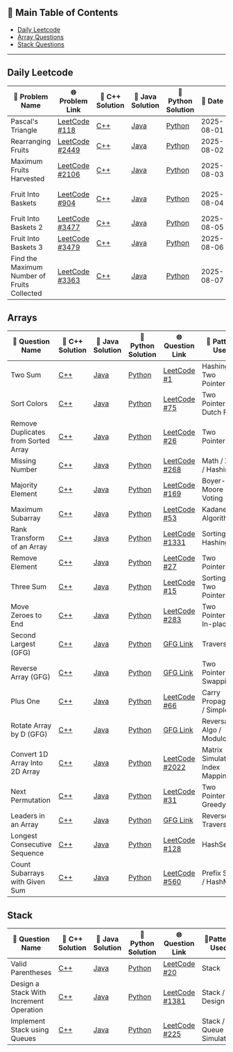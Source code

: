 ## 📑 Main Table of Contents

- [Daily Leetcode](#daily-leetcode)
- [Array Questions](#arrays)
- [Stack Questions](#stack)

---

## Daily Leetcode

| 🧠 Problem Name             | 🌐 Problem Link                                                                 | 🔗 C++ Solution                                       | 🔗 Java Solution                                        | 🔗 Python Solution                                        | 📅 Date       | 🧩 Approach / Notes                  |
|----------------------------|----------------------------------------------------------------------------------|------------------------------------------------------|--------------------------------------------------------|------------------------------------------------------------|--------------|-------------------------------------|
| Pascal's Triangle          | [LeetCode #118](https://leetcode.com/problems/pascals-triangle/)                | [C++](./DailyLeetcode/1Aug/PascalTriangle.cpp)       | [Java](./DailyLeetcode/1Aug/PascalTriangle.java)       | [Python](./DailyLeetcode/1Aug/PascalTriangle.py)           | 2025-08-01   | Binomial Coefficients (nCr)         |
| Rearranging Fruits         | [LeetCode #2449](https://leetcode.com/problems/rearranging-fruits/)             | [C++](./DailyLeetcode/2Aug/RearrangingFruits.cpp)    | [Java](./DailyLeetcode/2Aug/RearrangingFruits.java)    | [Python](./DailyLeetcode/2Aug/RearrangingFruits.py)        | 2025-08-02   | Greedy + Multisets/Counting         |
| Maximum Fruits Harvested   | [LeetCode #2106](https://leetcode.com/problems/maximum-fruits-harvested-after-at-most-k-steps/) | [C++](./DailyLeetcode/3Aug/MaximumFruitsHarvested.cpp) | [Java](./DailyLeetcode/3Aug/MaximumFruitsHarvested.java) | [Python](./DailyLeetcode/3Aug/MaximumFruitsHarvested.py)   | 2025-08-03   | Sliding Window + Prefix Sum         |
| Fruit Into Baskets         | [LeetCode #904](https://leetcode.com/problems/fruit-into-baskets/)              | [C++](./DailyLeetcode/4Aug/FruitIntoBaskets.cpp)     | [Java](./DailyLeetcode/4Aug/FruitIntoBaskets.java)     | [Python](./DailyLeetcode/4Aug/FruitIntoBaskets.py)         | 2025-08-04   | Sliding Window, Max Subarray with 2 Types |
| Fruit Into Baskets 2       | [LeetCode #3477](https://leetcode.com/problems/fruits-into-baskets-ii/description/)  | [C++](./DailyLeetcode/5Aug/FruitIntoBaskets2.cpp)    | [Java](./DailyLeetcode/5Aug/FruitIntoBaskets2.java)    | [Python](./DailyLeetcode/5Aug/FruitIntoBaskets2.py)        | 2025-08-05   | Simulation                           |
| Fruit Into Baskets 3       | [LeetCode #3479](https://leetcode.com/problems/fruits-into-baskets-iii/)       | [C++](./DailyLeetcode/6Aug/FruitIntoBaskets3.cpp)    | [Java](./DailyLeetcode/6Aug/FruitIntoBaskets3.java)    | [Python](./DailyLeetcode/6Aug/FruitIntoBaskets3.py)        | 2025-08-06   | Segment tree            | 
Find the Maximum Number of Fruits Collected      | [LeetCode #3363](https://leetcode.com/problems/find-the-maximum-number-of-fruits-collected/description/)       | [C++](./DailyLeetcode/7Aug/MaxNumberOfFruitsCollected.cpp)    | [Java](./DailyLeetcode/7Aug/MaxNumberOfFruitsCollected.java)    | [Python](./DailyLeetcode/7Aug/MaxNumberOfFruitsCollected.py)        | 2025-08-07   | DP on Grid|







## Arrays

| 🧠 Question Name                    | 🔗 C++ Solution                                            | 🔗 Java Solution                                              | 🔗 Python Solution                                              | 🌐 Question Link                                                                                                                    | 🧩 Pattern Used                   |
| ----------------------------------- | ---------------------------------------------------------- | ------------------------------------------------------------- | --------------------------------------------------------------- | ----------------------------------------------------------------------------------------------------------------------------------- | --------------------------------- |
| Two Sum                             | [C++](./C++/Arrays/TwoSum.cpp)                             | [Java](./JAVA/Arrays/TwoSum.java)                             | [Python](./Python/Arrays/TwoSum.py)                             | [LeetCode #1](https://leetcode.com/problems/two-sum/)                                                                               | Hashing / Two Pointers            |
| Sort Colors                         | [C++](./C++/Arrays/SortColors.cpp)                         | [Java](./JAVA/Arrays/SortColors.java)                         | [Python](./Python/Arrays/SortColors.py)                         | [LeetCode #75](https://leetcode.com/problems/sort-colors/)                                                                          | Two Pointers / Dutch Flag         |
| Remove Duplicates from Sorted Array | [C++](./C++/Arrays/Remove_Duplicates_from_SortedArray.cpp) | [Java](./JAVA/Arrays/Remove_Duplicates_from_SortedArray.java) | [Python](./Python/Arrays/Remove_Duplicates_from_SortedArray.py) | [LeetCode #26](https://leetcode.com/problems/remove-duplicates-from-sorted-array/)                                                  | Two Pointers                      |
| Missing Number                      | [C++](./C++/Arrays/MissingNumber.cpp)                      | [Java](./JAVA/Arrays/MissingNumber.java)                      | [Python](./Python/Arrays/MissingNumber.py)                      | [LeetCode #268](https://leetcode.com/problems/missing-number/)                                                                      | Math / XOR / Hashing              |
| Majority Element                    | [C++](./C++/Arrays/MajorityElement.cpp)                    | [Java](./JAVA/Arrays/MajorityElement.java)                    | [Python](./Python/Arrays/MajorityElement.py)                    | [LeetCode #169](https://leetcode.com/problems/majority-element/)                                                                    | Boyer-Moore Voting                |
| Maximum Subarray                    | [C++](./C++/Arrays/MaximumSubarraySum.cpp)                 | [Java](./JAVA/Arrays/MaximumSubarraySum.java)                 | [Python](./Python/Arrays/MaximumSubarraySum.py)                 | [LeetCode #53](https://leetcode.com/problems/maximum-subarray/)                                                                     | Kadane's Algorithm                |
| Rank Transform of an Array          | [C++](./C++/Arrays/RankTransform.cpp)                      | [Java](./JAVA/Arrays/RankTransform.java)                      | [Python](./Python/Arrays/RankTransform.py)                      | [LeetCode #1331](https://leetcode.com/problems/rank-transform-of-an-array/)                                                         | Sorting / Hashing                 |
| Remove Element                      | [C++](./C++/Arrays/RemoveElements_fromArray.cpp)           | [Java](./JAVA/Arrays/RemoveElements_fromArray.java)           | [Python](./Python/Arrays/RemoveElements_fromArray.py)           | [LeetCode #27](https://leetcode.com/problems/remove-element/)                                                                       | Two Pointers                      |
| Three Sum                           | [C++](./C++/Arrays/3sum.cpp)                               | [Java](./JAVA/Arrays/3sum.java)                               | [Python](./Python/Arrays/3sum.py)                               | [LeetCode #15](https://leetcode.com/problems/3sum/)                                                                                 | Sorting / Two Pointers            |
| Move Zeroes to End                  | [C++](./C++/Arrays/MoveAllZeroesToEnd.cpp)                 | [Java](./JAVA/Arrays/MoveAllZeroesToEnd.java)                 | [Python](./Python/Arrays/MoveAllZeroesToEnd.py)                 | [LeetCode #283](https://leetcode.com/problems/move-zeroes/)                                                                         | Two Pointers / In-place           |
| Second Largest (GFG)                | [C++](./C++/Arrays/SecondLargest.cpp)                      | [Java](./JAVA/Arrays/SecondLargest.java)                      | [Python](./Python/Arrays/SecondLargest.py)                      | [GFG Link](https://www.geeksforgeeks.org/find-second-largest-element-array/)                                                        | Traversal                         |
| Reverse Array (GFG)                 | [C++](./C++/Arrays/ReverseArray.cpp)                       | [Java](./JAVA/Arrays/ReverseArray.java)                       | [Python](./Python/Arrays/ReverseArray.py)                       | [GFG Link](https://www.geeksforgeeks.org/write-a-program-to-reverse-an-array-or-string/)                                            | Two Pointers / Swapping           |
| Plus One                            | [C++](./C++/Arrays/PlusOne.cpp)                            | [Java](./JAVA/Arrays/PlusOne.java)                            | [Python](./Python/Arrays/PlusOne.py)                            | [LeetCode #66](https://leetcode.com/problems/plus-one/)                                                                             | Carry Propagation / Simple        |
| Rotate Array by D (GFG)             | [C++](./C++/Arrays/RotateArrayByD.cpp)                     | [Java](./JAVA/Arrays/RotateArrayByD.java)                     | [Python](./Python/Arrays/RotateArrayByD.py)                     | [GFG Link](https://www.geeksforgeeks.org/batch/gfg-160-problems/track/arrays-gfg-160/problem/rotate-array-by-n-elements-1587115621) | Reversal Algo / Modulo            |
| Convert 1D Array Into 2D Array      | [C++](./C++/Arrays/Convert1Dto2DArray.cpp)                 | [Java](./JAVA/Arrays/Convert1Dto2DArray.java)                 | [Python](./Python/Arrays/Convert1Dto2DArray.py)                 | [LeetCode #2022](https://leetcode.com/problems/convert-1d-array-into-2d-array/)                                                     | Matrix Simulation / Index Mapping |
| Next Permutation                | [C++](./C++/Arrays/NextPermutation.cpp)                    | [Java](./JAVA/Arrays/NextPermutation.java)                    | [Python](./Python/Arrays/NextPermutation.py)                    | [LeetCode #31](https://leetcode.com/problems/next-permutation/)                                                                     | Two Pointers / Greedy             |
| Leaders in an Array             | [C++](./C++/Arrays/LeadersInArray.cpp)                     | [Java](./JAVA/Arrays/LeadersInArray.java)                     | [Python](./Python/Arrays/LeadersInArray.py)                     | [GFG Link](https://www.geeksforgeeks.org/leaders-in-an-array/)                                                                      | Reverse Traversal                 |
| Longest Consecutive Sequence    | [C++](./C++/Arrays/LongestConsecutiveSequence.cpp)         | [Java](./JAVA/Arrays/LongestConsecutiveSequence.java)         | [Python](./Python/Arrays/LongestConsecutiveSequence.py)         | [LeetCode #128](https://leetcode.com/problems/longest-consecutive-sequence/)                                                        | HashSet                           |
| Count Subarrays with Given Sum  | [C++](./C++/Arrays/CountSubarraysWithGivenSum.cpp)         | [Java](./JAVA/Arrays/CountSubarraysWithGivenSum.java)         | [Python](./Python/Arrays/CountSubarraysWithGivenSum.py)         | [LeetCode #560](https://leetcode.com/problems/subarray-sum-equals-k/)                                                               | Prefix Sum / HashMap              |






## Stack

| 🧠 Question Name                     | 🔗 C++ Solution                                     | 🔗 Java Solution                                       | 🔗 Python Solution                                      | 🌐 Question Link                                                                 | 🧩Pattern Used       |
| ---------------------------------- | -------------------------------------------------- | ------------------------------------------------------ | -------------------------------------------------------- | -------------------------------------------------------------------------------- | --------------------- |
| Valid Parentheses                  | [C++](./C++/Stack/ValidParentheses.cpp)            | [Java](./JAVA/Stack/ValidParentheses.java)             | [Python](./Python/Stack/ValidParentheses.py)             | [LeetCode #20](https://leetcode.com/problems/valid-parentheses/)                | Stack                  |
| Design a Stack With Increment Operation | [C++](./C++/Stack/StackwithIncreament.cpp)         | [Java](./JAVA/Stack/StackwithIncreament.java)           | [Python](./Python/Stack/StackwithIncreament.py)           | [LeetCode #1381](https://leetcode.com/problems/design-a-stack-with-increment-operation/) | Stack / Design         |
| Implement Stack using Queues      | [C++](./C++/Stack/ImplementStackusingQueue.cpp)             | [Java](./JAVA/Stack/ImplementStackusingQueue.java)              | [Python](./Python/Stack/ImplementStackusingQueue.py)              | [LeetCode #225](https://leetcode.com/problems/implement-stack-using-queues/)    | Stack / Queue Simulation |





       


